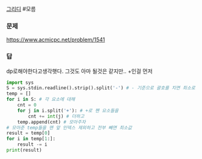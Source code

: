[그리디](../theory/그리디.md)
#모름 
### 문제
https://www.acmicpc.net/problem/1541
### 답
dp로해야한다고생각햇다. 그것도 아마 될것은 같지만..
+인걸 먼저
```python
import sys
S = sys.stdin.readline().strip().split('-') # - 기준으로 괄호를 치면 최소로 만들 수 있음
temp = []
for i in S: # 각 요소에 대해
    cnt = 0
    for j in i.split('+'): # +로 짼 요소들을
        cnt += int(j) # 더하고
    temp.append(cnt) # 모아주자
# 모아준 temp들을 맨 앞 인덱스 제외하고 전부 빼면 최소값
result = temp[0]
for i in temp[1:]:
    result -= i
print(result)
```